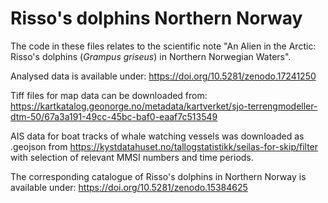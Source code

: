 # Risso's dolphins Northern Norway

The code in these files relates to the scientific note "An Alien in the Arctic: Risso's dolphins (*Grampus griseus*) in Northern Norwegian Waters".

Analysed data is available under: https://doi.org/10.5281/zenodo.17241250

Tiff files for map data can be downloaded from: https://kartkatalog.geonorge.no/metadata/kartverket/sjo-terrengmodeller-dtm-50/67a3a191-49cc-45bc-baf0-eaaf7c513549 

AIS data for boat tracks of whale watching vessels was downloaded as .geojson from https://kystdatahuset.no/tallogstatistikk/seilas-for-skip/filter with selection of relevant MMSI numbers and time periods.

The corresponding catalogue of Risso's dolphins in Northern Norway is available under: https://doi.org/10.5281/zenodo.15384625
